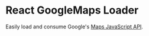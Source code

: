 # React GoogleMaps Loader

Easily load and consume Google's [Maps JavaScript API].

[maps javascript api]: https://developers.google.com/maps/documentation/javascript/reference/ 'customize maps with your own content and imagery'
